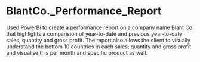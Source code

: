 # BlantCo._Performance_Report

Used PowerBi to create a performance report on a company name Blant Co. that highlights a comparision of year-to-date and previous year-to-date sales, quantity and gross profit. The report also allows the client to visually understand the bottom 10 countries in each sales, quantity and gross profit and visualise this per month and specific product as well. 
